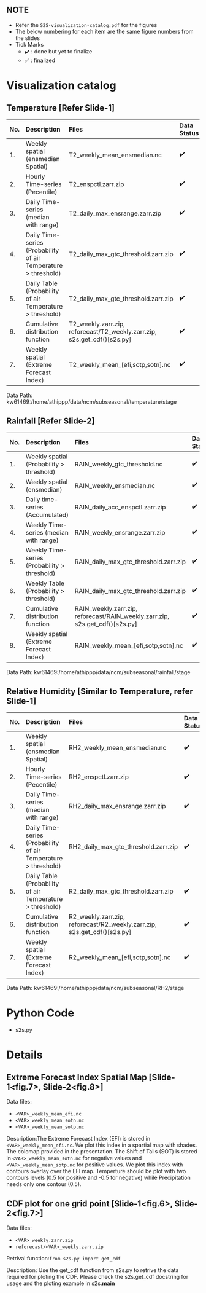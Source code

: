 
## NOTE
- Refer the `S2S-visualization-catalog.pdf` for the figures
- The below numbering for each item are the same figure numbers from the slides
- Tick Marks
    - :heavy_check_mark: : done but yet to finalize
    - :white_check_mark: : finalized

# Visualization catalog
## Temperature [Refer Slide-1]

| No. | Description | Files | Data Status | Viz Status |
| :-- | :-- | :-- | :-- | :-- |
| 1. |  Weekly spatial (ensmedian Spatial) | T2_weekly_mean_ensmedian.nc | :heavy_check_mark: | :heavy_check_mark: 
| 2. |  Hourly Time-series (Pecentile) | T2_enspctl.zarr.zip | :heavy_check_mark: | :heavy_check_mark: 
| 3. |  Daily Time-series (median with range) | T2_daily_max_ensrange.zarr.zip | :heavy_check_mark: | :heavy_check_mark:
| 4. |  Daily Time-series (Probability of air Temperature > threshold) | T2_daily_max_gtc_threshold.zarr.zip | :heavy_check_mark: | :heavy_check_mark:
| 5. |  Daily Table (Probability of air Temperature > threshold) | T2_daily_max_gtc_threshold.zarr.zip | :heavy_check_mark: | 
| 6. |  Cumulative distribution function | T2_weekly.zarr.zip, reforecast/T2_weekly.zarr.zip, s2s.get_cdf()[s2s.py] | :heavy_check_mark: | 
| 7. |  Weekly spatial (Extreme Forecast Index) | T2_weekly_mean_[efi,sotp,sotn].nc | :heavy_check_mark: | 

Data Path: kw61469:/home/athippp/data/ncm/subseasonal/temperature/stage

## Rainfall [Refer Slide-2]
| No. | Description | Files | Data Status | Viz Status |
| :-- | :-- | :-- | :-- | :-- |
| 1. | Weekly spatial (Probability > threshold) | RAIN_weekly_gtc_threshold.nc | :heavy_check_mark: | 
| 2. | Weekly spatial (ensmedian) | RAIN_weekly_ensmedian.nc | :heavy_check_mark: | 
| 3. | Daily time-series (Accumulated) | RAIN_daily_acc_enspctl.zarr.zip | ✔️ | 
| 4. | Weekly Time-series (median with range) | RAIN_weekly_ensrange.zarr.zip | ✔️ | 
| 5. | Weekly Time-series (Probability  > threshold) | RAIN_daily_max_gtc_threshold.zarr.zip | :heavy_check_mark: | 
| 6. | Weekly Table (Probability > threshold) | RAIN_daily_max_gtc_threshold.zarr.zip  | :heavy_check_mark: | 
| 7. | Cumulative distribution function | RAIN_weekly.zarr.zip, reforecast/RAIN_weekly.zarr.zip, s2s.get_cdf()[s2s.py] | :heavy_check_mark: | 
| 8. | Weekly spatial (Extreme Forecast Index) | RAIN_weekly_mean_[efi,sotp,sotn].nc | :heavy_check_mark: | 

Data Path: kw61469:/home/athippp/data/ncm/subseasonal/rainfall/stage


## Relative Humidity [Similar to Temperature, refer Slide-1]

| No. | Description | Files | Data Status | Viz Status |
| :-- | :-- | :-- | :-- | :-- |
| 1. |  Weekly spatial (ensmedian Spatial) | RH2_weekly_mean_ensmedian.nc | :heavy_check_mark: | :heavy_check_mark: 
| 2. |  Hourly Time-series (Pecentile) | RH2_enspctl.zarr.zip | :heavy_check_mark: | :heavy_check_mark: 
| 3. |  Daily Time-series (median with range) | RH2_daily_max_ensrange.zarr.zip | :heavy_check_mark: | :heavy_check_mark:
| 4. |  Daily Time-series (Probability of air Temperature > threshold) | RH2_daily_max_gtc_threshold.zarr.zip | :heavy_check_mark: | :heavy_check_mark:
| 5. |  Daily Table (Probability of air Temperature > threshold) | R2_daily_max_gtc_threshold.zarr.zip | :heavy_check_mark: | 
| 6. |  Cumulative distribution function | R2_weekly.zarr.zip, reforecast/R2_weekly.zarr.zip, s2s.get_cdf()[s2s.py] | :heavy_check_mark: | 
| 7. |  Weekly spatial (Extreme Forecast Index) | R2_weekly_mean_[efi,sotp,sotn].nc | :heavy_check_mark: | 

Data Path: kw61469:/home/athippp/data/ncm/subseasonal/RH2/stage

# Python Code
- s2s.py


# Details

## Extreme Forecast Index Spatial Map [Slide-1<fig.7>, Slide-2<fig.8>]

Data files:

- `<VAR>_weekly_mean_efi.nc`
- `<VAR>_weekly_mean_sotn.nc`
- `<VAR>_weekly_mean_sotp.nc`

Description:The Extreme Forecast Index (EFI) is stored in `<VAR>_weekly_mean_efi.nc`.
We plot this index in a spartial map with shades. The colomap provided in the presentation.
The Shift of Tails (SOT) is stored in `<VAR>_weekly_mean_sotn.nc` for negative values and `<VAR>_weekly_mean_sotp.nc` for positive values.
We plot this index with contours overlay over the EFI map.
Temperture should be plot with two contours levels (0.5 for positive and -0.5 for negative) while Precipitation needs only one contour (0.5).



## CDF plot for one grid point [Slide-1<fig.6>, Slide-2<fig.7>]
Data files:

- `<VAR>_weekly.zarr.zip`
- `reforecast/<VAR>_weekly.zarr.zip`

Retrival function:`from s2s.py import get_cdf`

Description: Use the get_cdf function from s2s.py to retrive the data required for ploting the CDF.
    Please check the s2s.get_cdf docstring for usage and the ploting example in s2s.__main__


